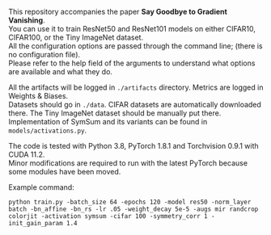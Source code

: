 This repository accompanies the paper **Say Goodbye to Gradient Vanishing**.  
You can use it to train ResNet50 and ResNet101 models on either CIFAR10, CIFAR100, or the Tiny ImageNet dataset.  
All the configuration options are passed through the command line; (there is no configuration file).  
Please refer to the help field of the arguments to understand what options are available and what they do.

All the artifacts will be logged in `./artifacts` directory.
Metrics are logged in Weights & Biases.  
Datasets should go in `./data`. CIFAR datasets are automatically downloaded there.
The Tiny ImageNet dataset should be manually put there.  
Implementation of SymSum and its variants can be found in `models/activations.py`.

The code is tested with Python 3.8, PyTorch 1.8.1 and Torchvision 0.9.1 with CUDA 11.2.  
Minor modifications are required to run with the latest PyTorch because some modules have been moved.

Example command:
```
python train.py -batch_size 64 -epochs 120 -model res50 -norm_layer batch -bn_affine -bn_rs -lr .05 -weight_decay 5e-5 -augs mir randcrop colorjit -activation symsum -cifar 100 -symmetry_corr 1 -init_gain_param 1.4
```

